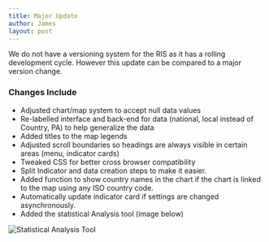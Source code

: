 ```yaml
---
title: Major Update
author: James
layout: post
---
```


<p>We do not have a versioning system for the RIS as it has a rolling development cycle. However this update can be compared to a major version change. </p>

<h3>Changes Include</h3>
<ul>
	<li>Adjusted chart/map system to accept null data values</li>
	<li>Re-labelled interface and back-end for data (national, local instead of Country, PA) to help generalize the data</li>
	<li>Added titles to the map legends</li>
	<li>Adjusted scroll boundaries so headings are always visible in certain areas (menu, indicator cards)</li>
	<li>Tweaked CSS for better cross browser compatibility</li>
	<li>Split Indicator and data creation steps to make it easier.</li>
	<li>Added function to show country names in the chart if the chart is linked to the map using any ISO country code.</li>
	<li>Automatically update indicator card if settings are changed asynchronously.</li>
	<li>Added the statistical Analysis tool (image below)</li>
</ul>
<img src="{{ 'assets/images/stat_tool.gif' | relative_url }}" alt="Statistical Analysis Tool" />